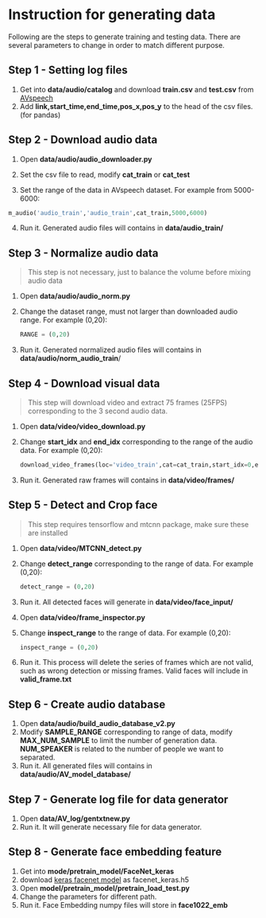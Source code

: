 # Instruction for generating data

Following are the steps to generate training and testing data.  There are several parameters to change in order to match different purpose. 

## Step 1 - Setting log files

1. Get into **data/audio/catalog** and download **train.csv** and **test.csv** from [AVspeech](https://looking-to-listen.github.io/avspeech/download.html)
2. Add **link,start_time,end_time,pos_x,pos_y** to the head of the csv files. (for pandas) 

## Step 2 - Download audio data

1.  Open **data/audio/audio_downloader.py** 

2.  Set the csv file to read, modify **cat_train** or **cat_test**

3.  Set the range of the data in AVspeech dataset. For example from 5000-6000:

   ```python
   m_audio('audio_train','audio_train',cat_train,5000,6000)
   ```

4. Run it. Generated audio files will contains in **data/audio_train/**

## Step 3 - Normalize audio data

> This step is not necessary, just to balance the volume before mixing audio data

1. Open **data/audio/audio_norm.py**

2. Change the dataset range, must not larger than downloaded audio range. For example (0,20):

   ```python
   RANGE = (0,20)
   ```

3. Run it. Generated normalized audio files will contains in **data/audio/norm_audio_train**/

## Step 4 - Download visual data 

> This step will download video and extract 75 frames (25FPS) corresponding to the 3 second audio data.

1. Open **data/video/video_download.py**

2. Change **start_idx** and **end_idx** corresponding to the range of the audio data. For example  (0,20):

   ```python
   download_video_frames(loc='video_train',cat=cat_train,start_idx=0,end_idx=20,rm_video=True)
   ```

3. Run it. Generated raw frames will contains in **data/video/frames/**

## Step 5 - Detect and Crop face 

> This step requires tensorflow and mtcnn package, make sure these are installed

1. Open **data/video/MTCNN_detect.py**

2. Change **detect_range** corresponding to the range of data. For example (0,20):

   ```python
   detect_range = (0,20)
   ```

3. Run it. All detected faces will generate in **data/video/face_input/**

4. Open **data/video/frame_inspector.py**

5. Change **inspect_range** to the range of data. For example (0,20):

   ```python
   inspect_range = (0,20)
   ```

6. Run it. This process will delete the series of frames which are not valid, such as wrong detection or missing frames. Valid faces will include in **valid_frame.txt**

## Step 6 - Create audio database 

1. Open **data/audio/build_audio_database_v2.py**
2. Modify **SAMPLE_RANGE** corresponding to range of data, modify **MAX_NUM_SAMPLE** to limit the number of generation data. **NUM_SPEAKER** is related to the number of people we want to separated.
3. Run it. All generated files will contains in **data/audio/AV_model_database/**

## Step 7 - Generate log file for data generator 

1. Open **data/AV_log/gentxtnew.py**
2. Run it. It will generate necessary file for data generator.

## Step 8 - Generate face embedding feature 

1. Get into **mode/pretrain_model/FaceNet_keras**
2. download [keras facenet model](https://github.com/nyoki-mtl/keras-facenet) as facenet_keras.h5 
3. Open **model/pretrain_model/pretrain_load_test.py**
4. Change the parameters for different path. 
5. Run it. Face Embedding numpy files will store in **face1022_emb**

















